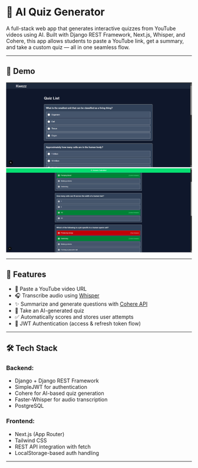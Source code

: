 # 🧠 AI Quiz Generator

A full-stack web app that generates interactive quizzes from YouTube videos using AI. Built with Django REST Framework, Next.js, Whisper, and Cohere, this app allows students to paste a YouTube link, get a summary, and take a custom quiz — all in one seamless flow.

---

## 📸 Demo

![screenshot](demo)  
![screenshot](demo-1.png)

---

## 🚀 Features

- 🎯 Paste a YouTube video URL
- 🎧 Transcribe audio using [Whisper](https://github.com/openai/whisper)
- ✨ Summarize and generate questions with [Cohere API](https://cohere.ai/)
- 🧪 Take an AI-generated quiz
- ✅ Automatically scores and stores user attempts
- 🔐 JWT Authentication (access & refresh token flow)

---

## 🛠️ Tech Stack

### Backend:
- Django + Django REST Framework
- SimpleJWT for authentication
- Cohere for AI-based quiz generation
- Faster-Whisper for audio transcription
-  PostgreSQL 

### Frontend:
- Next.js (App Router)
- Tailwind CSS
- REST API integration with fetch
- LocalStorage-based auth handling

---



